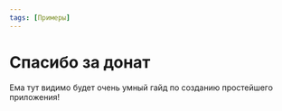 ```yaml
---
tags: [Примеры]
---
```


# Спасибо за донат

Ема тут видимо будет очень умный гайд по созданию простейшего приложения!

<!-- ## Введение

Здесь я распишу процесс создания простейшего приложения, которое будет благодарить пользователя за отправку АР.

Я буду здесь приводить примеры на JS, но если вы желаете, то можете в дискорде мне отправить аналогичные примеры на иных ЯП, которые будут вставлены сюда


## Шаг 1
Для начала нам необходимо подготовить приложение для более удобной пользователю отправки АР -->
